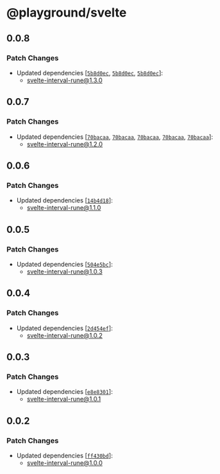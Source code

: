 # @playground/svelte

## 0.0.8

### Patch Changes

- Updated dependencies [[`5b8d0ec`](https://github.com/PuruVJ/svelte-interval/commit/5b8d0ec5048293327ee2e74cd7ae5d1d8fd6c2fc), [`5b8d0ec`](https://github.com/PuruVJ/svelte-interval/commit/5b8d0ec5048293327ee2e74cd7ae5d1d8fd6c2fc), [`5b8d0ec`](https://github.com/PuruVJ/svelte-interval/commit/5b8d0ec5048293327ee2e74cd7ae5d1d8fd6c2fc)]:
  - svelte-interval-rune@1.3.0

## 0.0.7

### Patch Changes

- Updated dependencies [[`70bacaa`](https://github.com/PuruVJ/svelte-interval/commit/70bacaaf48dcd7973349097ee763b31345bfc4cb), [`70bacaa`](https://github.com/PuruVJ/svelte-interval/commit/70bacaaf48dcd7973349097ee763b31345bfc4cb), [`70bacaa`](https://github.com/PuruVJ/svelte-interval/commit/70bacaaf48dcd7973349097ee763b31345bfc4cb), [`70bacaa`](https://github.com/PuruVJ/svelte-interval/commit/70bacaaf48dcd7973349097ee763b31345bfc4cb), [`70bacaa`](https://github.com/PuruVJ/svelte-interval/commit/70bacaaf48dcd7973349097ee763b31345bfc4cb)]:
  - svelte-interval-rune@1.2.0

## 0.0.6

### Patch Changes

- Updated dependencies [[`14b4d18`](https://github.com/PuruVJ/svelte-interval/commit/14b4d18ee6a76aa3d684172b4051961afa162a67)]:
  - svelte-interval-rune@1.1.0

## 0.0.5

### Patch Changes

- Updated dependencies [[`504e5bc`](https://github.com/PuruVJ/svelte-interval/commit/504e5bcbaffc6b5b41e8ff425c2a770d3176e2f2)]:
  - svelte-interval-rune@1.0.3

## 0.0.4

### Patch Changes

- Updated dependencies [[`2d454ef`](https://github.com/PuruVJ/svelte-interval/commit/2d454efe1ea1e4fcfc75143ca83c6b88c45d9841)]:
  - svelte-interval-rune@1.0.2

## 0.0.3

### Patch Changes

- Updated dependencies [[`e8e8301`](https://github.com/PuruVJ/svelte-interval/commit/e8e830180d99ef32c3c2e51fe116a64ec655394c)]:
  - svelte-interval-rune@1.0.1

## 0.0.2

### Patch Changes

- Updated dependencies [[`ff430bd`](https://github.com/PuruVJ/svelte-interval/commit/ff430bd85d5fe7e86de809f510cf48616b9081af)]:
  - svelte-interval-rune@1.0.0
